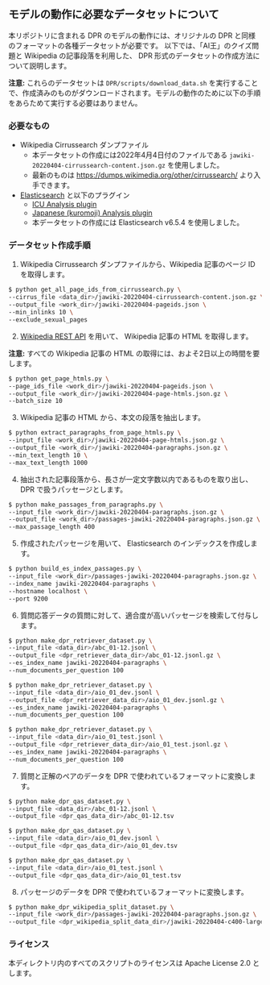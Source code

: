 ## モデルの動作に必要なデータセットについて

本リポジトリに含まれる DPR のモデルの動作には、オリジナルの DPR と同様のフォーマットの各種データセットが必要です。
以下では、「AI王」のクイズ問題と Wikipedia の記事段落を利用した、 DPR 形式のデータセットの作成方法について説明します。

**注意:** これらのデータセットは `DPR/scripts/download_data.sh` を実行することで、作成済みのものがダウンロードされます。モデルの動作のために以下の手順をあらためて実行する必要はありません。

### 必要なもの

- Wikipedia Cirrussearch ダンプファイル
    - 本データセットの作成には2022年4月4日付のファイルである `jawiki-20220404-cirrussearch-content.json.gz` を使用しました。
    - 最新のものは https://dumps.wikimedia.org/other/cirrussearch/ より入手できます。
- [Elasticsearch](https://www.elastic.co/jp/elasticsearch/) と以下のプラグイン
    - [ICU Analysis plugin](https://www.elastic.co/guide/en/elasticsearch/plugins/current/analysis-icu.html)
    - [Japanese (kuromoji) Analysis plugin](https://www.elastic.co/guide/en/elasticsearch/plugins/current/analysis-kuromoji.html)
    - 本データセットの作成には Elasticsearch v6.5.4 を使用しました。

### データセット作成手順

1. Wikipedia Cirrussearch ダンプファイルから、Wikipedia 記事のページ ID を取得します。

```sh
$ python get_all_page_ids_from_cirrussearch.py \
--cirrus_file <data_dir>/jawiki-20220404-cirrussearch-content.json.gz \
--output_file <work_dir>/jawiki-20220404-pageids.json \
--min_inlinks 10 \
--exclude_sexual_pages
```

2. [Wikipedia REST API](https://en.wikipedia.org/api/rest_v1/) を用いて、 Wikipedia 記事の HTML を取得します。

**注意:** すべての Wikipedia 記事の HTML の取得には、およそ2日以上の時間を要します。

```sh
$ python get_page_htmls.py \
--page_ids_file <work_dir>/jawiki-20220404-pageids.json \
--output_file <work_dir>/jawiki-20220404-page-htmls.json.gz \
--batch_size 10
```

3. Wikipedia 記事の HTML から、本文の段落を抽出します。

```sh
$ python extract_paragraphs_from_page_htmls.py \
--input_file <work_dir>/jawiki-20220404-page-htmls.json.gz \
--output_file <work_dir>/jawiki-20220404-paragraphs.json.gz \
--min_text_length 10 \
--max_text_length 1000
```

4. 抽出された記事段落から、長さが一定文字数以内であるものを取り出し、 DPR で扱うパッセージとします。

```sh
$ python make_passages_from_paragraphs.py \
--input_file <work_dir>/jawiki-20220404-paragraphs.json.gz \
--output_file <work_dir>/passages-jawiki-20220404-paragraphs.json.gz \
--max_passage_length 400
```

5. 作成されたパッセージを用いて、 Elasticsearch のインデックスを作成します。

```sh
$ python build_es_index_passages.py \
--input_file <work_dir>/passages-jawiki-20220404-paragraphs.json.gz \
--index_name jawiki-20220404-paragraphs \
--hostname localhost \
--port 9200
```

6. 質問応答データの質問に対して、適合度が高いパッセージを検索して付与します。

```sh
$ python make_dpr_retriever_dataset.py \
--input_file <data_dir>/abc_01-12.jsonl \
--output_file <dpr_retriever_data_dir>/abc_01-12.jsonl.gz \
--es_index_name jawiki-20220404-paragraphs \
--num_documents_per_question 100

$ python make_dpr_retriever_dataset.py \
--input_file <data_dir>/aio_01_dev.jsonl \
--output_file <dpr_retriever_data_dir>/aio_01_dev.jsonl.gz \
--es_index_name jawiki-20220404-paragraphs \
--num_documents_per_question 100

$ python make_dpr_retriever_dataset.py \
--input_file <data_dir>/aio_01_test.jsonl \
--output_file <dpr_retriever_data_dir>/aio_01_test.jsonl.gz \
--es_index_name jawiki-20220404-paragraphs \
--num_documents_per_question 100
```

7. 質問と正解のペアのデータを DPR で使われているフォーマットに変換します。

```sh
$ python make_dpr_qas_dataset.py \
--input_file <data_dir>/abc_01-12.jsonl \
--output_file <dpr_qas_data_dir>/abc_01-12.tsv

$ python make_dpr_qas_dataset.py \
--input_file <data_dir>/aio_01_dev.jsonl \
--output_file <dpr_qas_data_dir>/aio_01_dev.tsv

$ python make_dpr_qas_dataset.py \
--input_file <data_dir>/aio_01_test.jsonl \
--output_file <dpr_qas_data_dir>/aio_01_test.tsv
```

8. パッセージのデータを DPR で使われているフォーマットに変換します。

```sh
$ python make_dpr_wikipedia_split_dataset.py \
--input_file <work_dir>/passages-jawiki-20220404-paragraphs.json.gz \
--output_file <dpr_wikipedia_split_data_dir>/jawiki-20220404-c400-large.tsv.gz
```

### ライセンス

本ディレクトリ内のすべてのスクリプトのライセンスは Apache License 2.0 とします。
